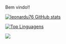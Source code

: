 Bem vindo!!


[![leonardu76 GitHub stats](https://github-readme-stats.vercel.app/api?username=leoanrdu76&show_icons=true&theme=dracula)](https://github.com/leonardu76/github-readme-stats)



[![Top Linguagens](https://github-readme-stats.vercel.app/api/top-langs/?username=leonardu76&layout=compact)](https://github.com/leonardu76/github-readme-stats)

[<img src="https://img.shields.io/badge/linkedin-%230077B5.svg?&style=for-the-badge&logo=linkedin&logoColor=white" />](https://www.linkedin.com/in/leonardo-oliveira-3b0446176/)
